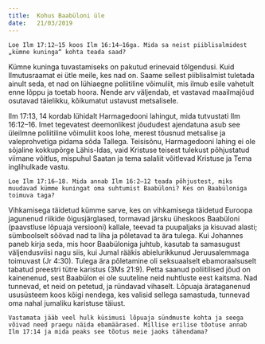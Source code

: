 ```yaml
---
title:  Kohus Baabüloni üle
date:   21/03/2019
---
```


`Loe Ilm 17:12–15 koos Ilm 16:14–16ga. Mida sa neist piiblisalmidest „kümne kuninga“ kohta teada saad?`

Kümne kuninga tuvastamiseks on pakutud erinevaid tõlgendusi. Kuid Ilmutusraamat ei ütle meile, kes nad on. Saame sellest piiblisalmist tuletada ainult seda, et nad on lühiaegne poliitiline võimuliit, mis ilmub esile vahetult enne lõppu ja toetab hoora. Nende arv väljendab, et vastavad maailmajõud osutavad täielikku, kõikumatut ustavust metsalisele.

Ilm 17:13, 14 kordab lühidalt Harmagedooni lahingut, mida tutvustati Ilm 16:12–16. Imet tegevatest deemonlikest jõududest ajendatuna asub see üleilmne poliitiline võimuliit koos lohe, merest tõusnud metsalise ja valeprohvetiga pidama sõda Tallega. Teisisõnu, Harmagedooni lahing ei ole sõjaline kokkupõrge Lähis-Idas, vaid Kristuse teisest tulekust põhjustatud viimane võitlus, mispuhul Saatan ja tema salaliit võitlevad Kristuse ja Tema inglihulkade vastu.

`Loe Ilm 17:16–18. Mida annab Ilm 16:2–12 teada põhjustest, miks muudavad kümme kuningat oma suhtumist Baabüloni? Kes on Baabüloniga toimuva taga?`

Vihkamisega täidetud kümme sarve, kes on vihkamisega täidetud Euroopa jagunenud riikide õigusjärglased, tormavad järsku üheskoos Baabüloni (paavstluse lõpuaja versiooni) kallale, teevad ta puupaljaks ja kisuvad alasti; sümboolselt söövad nad ta liha ja põletavad ta ära tulega. Kui Johannes paneb kirja seda, mis hoor Baabüloniga juhtub, kasutab ta samasugust väljendusviisi nagu siis, kui Jumal rääkis abielurikkunud Jeruusalemmaga toimuvast (Jr 4:30). Tulega ära põletamine oli seksuaalselt ebamoraalsuselt tabatud preestri tütre karistus
(3Ms 21:9). Petta saanud poliitilised jõud on kainenenud, sest Baabülon ei ole suuteline neid nuhtluste eest kaitsma. Nad tunnevad, et neid on petetud, ja ründavad vihaselt. Lõpuaja ärataganenud ususüsteem koos kõigi nendega, kes valisid sellega samastuda, tunnevad oma nahal jumaliku karistuse täiust.

`Vastamata jääb veel hulk küsimusi lõpuaja sündmuste kohta ja seega võivad need praegu näida ebamäärased. Millise erilise tõotuse annab Ilm 17:14 ja mida peaks see tõotus meie jaoks tähendama?`
